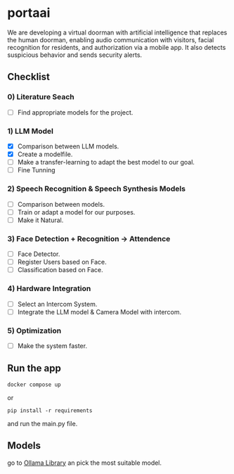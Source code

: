 # portaai 
We are developing a virtual doorman with artificial intelligence that replaces the human doorman, enabling audio communication with visitors, facial recognition for residents, and authorization via a mobile app. It also detects suspicious behavior and sends security alerts.

## Checklist

### 0) Literature Seach
- [ ] Find appropriate models for the project.

### 1) LLM Model
- [x] Comparison between LLM models.
- [x] Create a modelfile.
- [ ] Make a transfer-learning to adapt the best model to our goal.
- [ ] Fine Tunning

### 2) Speech Recognition & Speech Synthesis Models
- [ ] Comparison between models.
- [ ] Train or adapt a model for our purposes.
- [ ] Make it Natural.

### 3) Face Detection + Recognition -> Attendence
- [ ] Face Detector.
- [ ] Register Users based on Face.
- [ ] Classification based on Face.

### 4) Hardware Integration
- [ ] Select an Intercom System.
- [ ] Integrate the LLM model & Camera Model with intercom.

### 5) Optimization
- [ ] Make the system faster.

## Run the app
```
docker compose up
```
or 
```
pip install -r requirements 
```
and run the main.py file.   

## Models
go to <a href="https://ollama.com/library">Ollama Library</a> an pick the most suitable model.
